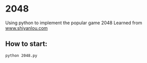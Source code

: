 # 2048

Using python to implement the popular game 2048
Learned from www.shiyanlou.com

## How to start:
`python 2048.py`
